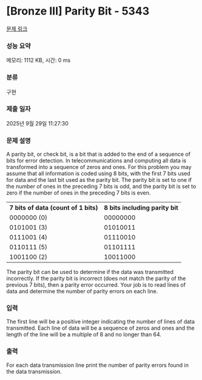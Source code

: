 # [Bronze III] Parity Bit - 5343 

[문제 링크](https://www.acmicpc.net/problem/5343) 

### 성능 요약

메모리: 1112 KB, 시간: 0 ms

### 분류

구현

### 제출 일자

2025년 9월 29일 11:27:30

### 문제 설명

<p>A parity bit, or check bit, is a bit that is added to the end of a sequence of bits for error detection. In telecommunications and computing all data is transformed into a sequence of zeros and ones. For this problem you may assume that all information is coded using 8 bits, with the first 7 bits used for data and the last bit used as the parity bit. The parity bit is set to one if the number of ones in the preceding 7 bits is odd, and the parity bit is set to zero if the number of ones in the preceding 7 bits is even.</p>

<table class="table table-bordered table-center-50">
	<tbody>
		<tr>
			<th>7 bits of data (count of 1 bits)</th>
			<th>8 bits including parity bit</th>
		</tr>
		<tr>
			<td>0000000 (0)</td>
			<td>00000000</td>
		</tr>
		<tr>
			<td>0101001 (3)</td>
			<td>01010011</td>
		</tr>
		<tr>
			<td>0111001 (4)</td>
			<td>01110010</td>
		</tr>
		<tr>
			<td>0110111 (5)</td>
			<td>01101111</td>
		</tr>
		<tr>
			<td>1001100 (2)</td>
			<td>10011000</td>
		</tr>
	</tbody>
</table>

<p>The parity bit can be used to determine if the data was transmitted incorrectly. If the parity bit is incorrect (does not match the parity of the previous 7 bits), then a parity error occurred. Your job is to read lines of data and determine the number of parity errors on each line.</p>

### 입력 

 <p>The first line will be a positive integer indicating the number of lines of data transmitted. Each line of data will be a sequence of zeros and ones and the length of the line will be a multiple of 8 and no longer than 64.</p>

### 출력 

 <p>For each data transmission line print the number of parity errors found in the data transmission.</p>

